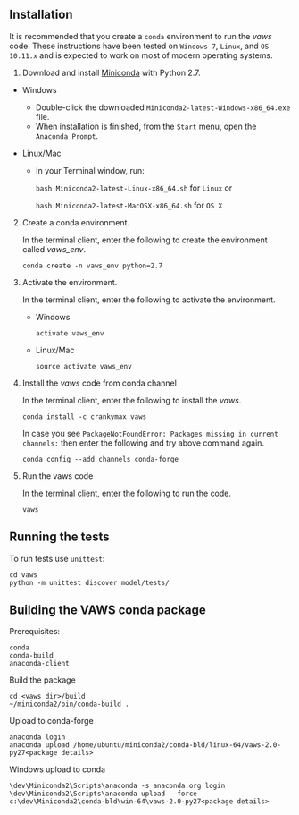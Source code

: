 ## Installation

It is recommended that you create a `conda` environment to run the *vaws* code.
These instructions have been tested on `Windows 7`, `Linux`, and `OS 10.11.x` and
is expected to work on most of modern operating systems.

1. Download and install [Miniconda](https://conda.io/miniconda.html) with Python 2.7.

 * Windows
    - Double-click the downloaded `Miniconda2-latest-Windows-x86_64.exe` file.
	- When installation is finished, from the `Start` menu, open the `Anaconda Prompt`.

 * Linux/Mac
    - In your Terminal window, run:   
    
        `bash Miniconda2-latest-Linux-x86_64.sh` for `Linux` or 
        
        `bash Miniconda2-latest-MacOSX-x86_64.sh` for `OS X`

2. Create a conda environment. 

    In the terminal client, enter the following to create the environment called *vaws_env*.

    `conda create -n vaws_env python=2.7`

3. Activate the environment.

    In the terminal client, enter the following to activate the environment.

    * Windows
 
        `activate vaws_env`

     * Linux/Mac
 
        `source activate vaws_env`

4. Install the *vaws* code from conda channel

    In the terminal client, enter the following to install the *vaws*.

    `conda install -c crankymax vaws`

    In case you see `PackageNotFoundError: Packages missing in current channels:` then enter the following and try above command again.

    `conda config --add channels conda-forge`

5. Run the vaws code

    In the terminal client, enter the following to run the code.

    `vaws`

## Running the tests

To run tests use `unittest`:
    
    cd vaws
    python -m unittest discover model/tests/


## Building the VAWS conda package

Prerequisites:

    conda
    conda-build
    anaconda-client

Build the package

    cd <vaws dir>/build
    ~/miniconda2/bin/conda-build .

Upload to conda-forge

    anaconda login
    anaconda upload /home/ubuntu/miniconda2/conda-bld/linux-64/vaws-2.0-py27<package details>

Windows upload to conda

    \dev\Miniconda2\Scripts\anaconda -s anaconda.org login
    \dev\Miniconda2\Scripts\anaconda upload --force c:\dev\Miniconda2\conda-bld\win-64\vaws-2.0-py27<package details>
